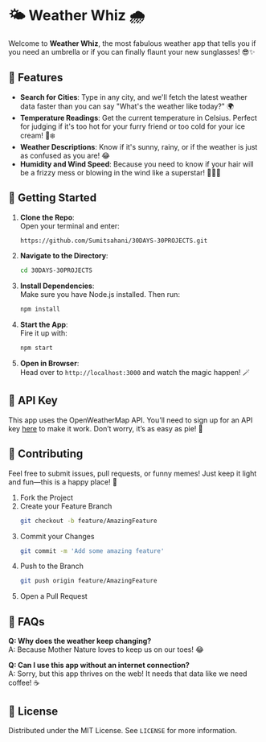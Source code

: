 # 🌤️ Weather Whiz 🌧️

Welcome to **Weather Whiz**, the most fabulous weather app that tells you if you need an umbrella or if you can finally flaunt your new sunglasses! 😎✨

## 🚀 Features

- **Search for Cities**: Type in any city, and we'll fetch the latest weather data faster than you can say "What's the weather like today?" 🌍
- **Temperature Readings**: Get the current temperature in Celsius. Perfect for judging if it's too hot for your furry friend or too cold for your ice cream! 🍦❄️
- **Weather Descriptions**: Know if it's sunny, rainy, or if the weather is just as confused as you are! 😂
- **Humidity and Wind Speed**: Because you need to know if your hair will be a frizzy mess or blowing in the wind like a superstar! 💁‍♀️💨

## 🎨 Getting Started

1. **Clone the Repo**:  
   Open your terminal and enter:
   ```bash
   https://github.com/Sumitsahani/30DAYS-30PROJECTS.git
   ```

2. **Navigate to the Directory**:  
   ```bash
   cd 30DAYS-30PROJECTS
   ```

3. **Install Dependencies**:  
   Make sure you have Node.js installed. Then run:
   ```bash
   npm install
   ```

4. **Start the App**:  
   Fire it up with:
   ```bash
   npm start
   ```

5. **Open in Browser**:  
   Head over to `http://localhost:3000` and watch the magic happen! 🪄

## 📜 API Key

This app uses the OpenWeatherMap API. You’ll need to sign up for an API key [here](https://openweathermap.org/api) to make it work. Don’t worry, it’s as easy as pie! 🥧

## 🎉 Contributing

Feel free to submit issues, pull requests, or funny memes! Just keep it light and fun—this is a happy place! 🌈

1. Fork the Project
2. Create your Feature Branch
   ```bash
   git checkout -b feature/AmazingFeature
   ```
3. Commit your Changes
   ```bash
   git commit -m 'Add some amazing feature'
   ```
4. Push to the Branch
   ```bash
   git push origin feature/AmazingFeature
   ```
5. Open a Pull Request

## 🤔 FAQs

**Q: Why does the weather keep changing?**  
A: Because Mother Nature loves to keep us on our toes! 😂

**Q: Can I use this app without an internet connection?**  
A: Sorry, but this app thrives on the web! It needs that data like we need coffee! ☕️

## 📄 License

Distributed under the MIT License. See `LICENSE` for more information.
